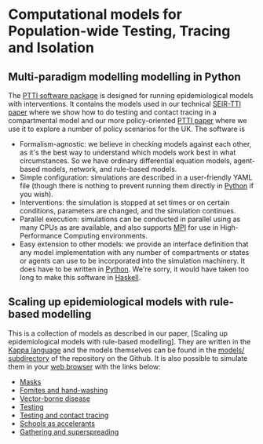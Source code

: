 # Computational models for Population-wide Testing, Tracing and Isolation

## Multi-paradigm modelling modelling in Python

The [PTTI software package] is designed for running epidemiological models
with interventions. It contains the models used in our technical 
[SEIR-TTI paper] where we show how to do testing and contact tracing in
a compartmental model and our more policy-oriented [PTTI paper] where
we use it to explore a number of policy scenarios for the UK. The
software is

  * Formalism-agnostic: we believe in checking models against each other,
    as it's the best way to understand which models work best in what 
    circumstances. So we have ordinary differential equation models,
    agent-based models, network, and rule-based models.
  * Simple configuration: simulations are described in a user-friendly
    YAML file (though there is nothing to prevent running them directly
    in [Python] if you wish).
  * Interventions: the simulation is stopped at set times or on certain
    conditions, parameters are changed, and the simulation continues.
  * Parallel execution: simulations can be conducted in parallel using
    as many CPUs as are available, and also supports [MPI] for use in
    High-Performance Computing environments.
  * Easy extension to other models: we provide an interface definition
    that any model implementation with any number of compartments or 
    states or agents can use to be incorporated into the simulation
    machinery. It does have to be written in [Python]. We're sorry, it
    would have taken too long to make this software in [Haskell].
  
## Scaling up epidemiological models with rule-based modelling

This is a collection of models as described in our paper,
[Scaling up epidemiological models with rule-based modelling].
They are written in the [Kappa language] and the models themselves
can be found in the [models/ subdirectory] of the repository on
the Github. It is also possible to simulate them in your
[web browser] with the links below:

* [Masks]
* [Fomites and hand-washing]
* [Vector-borne disease]
* [Testing]
* [Testing and contact tracing]
* [Schools as accelerants]
* [Gathering and superspreading]

[PTTI software package]: https://github.com/ptti/ptti
[SEIR-TTI paper]: https://github.com/ptti/ptti/raw/master/docs/tti.pdf
[PTTI paper]: https://github.com/ptti/ptti/raw/master/docs/PTTI-Covid-19-UK.pdf
[rule-based models]: http://kappalanguage.org/
[Python]: https://python.org/
[MPI]: https://www.mpi-forum.org/
[Haskell]: https://www.haskell.org/
[Masks]: https://ptti.github.io/kasim/?model=https%3A//raw.githubusercontent.com/ptti/rule-based-models/master/models/masks.ka
[Fomites and hand-washing]: https://ptti.github.io/kasim/?model=https%3A//raw.githubusercontent.com/ptti/rule-based-models/master/models/fomites.ka
[Vector-borne disease]: https://ptti.github.io/kasim/?model=https%3A//raw.githubusercontent.com/ptti/rule-based-models/master/models/mosquitoes.ka
[Testing]: https://ptti.github.io/kasim/?model=https%3A//raw.githubusercontent.com/ptti/rule-based-models/master/models/testing.ka
[Testing and contact tracing]: https://ptti.github.io/kasim/?model=https%3A//raw.githubusercontent.com/ptti/rule-based-models/master/models/tracing.ka
[Schools as accelerants]: https://ptti.github.io/kasim/?model=https%3A//raw.githubusercontent.com/ptti/rule-based-models/master/models/school.ka
[Gathering and superspreading]: https://ptti.github.io/kasim/?model=https%3A//raw.githubusercontent.com/ptti/rule-based-models/master/models/super.ka
[Kappa language]: https://kappalanguage.org/
[models/ subdirectory]: https://github.com/ptti/rule-based-models/tree/master/models
[web browser]: https://ptti.github.com/kasim/
